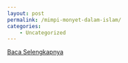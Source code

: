 ```yaml
---
layout: post
permalink: /mimpi-monyet-dalam-islam/
categories:
    - Uncategorized
---
```


[Baca Selengkapnya](/10)